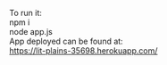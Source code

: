 To run it: </br>
npm i </br>
node app.js </br>
App deployed can be found at: </br>
https://lit-plains-35698.herokuapp.com/
